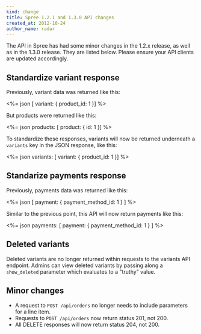 ```yaml
---
kind: change
title: Spree 1.2.1 and 1.3.0 API changes
created_at: 2012-10-24
author_name: radar
---
```


The API in Spree has had some minor changes in the 1.2.x release, as well as in the 1.3.0 release. They are listed below. Please ensure your API clients are updated accordingly.

## Standardize variant response

Previously, variant data was returned like this:

<%= json [ variant: { product_id: 1 }] %>

But products were returned like this:

<%= json products: [ product: { id: 1 }] %>

To standardize these responses, variants will now be returned underneath a `variants` key in the JSON response, like this:

<%= json variants: [ variant: { product_id: 1 }] %>

## Standarize payments response

Previously, payments data was returned like this:

<%= json [ payment: { payment_method_id: 1 } ] %>

Similar to the previous point, this API will now return payments like this:

<%= json payments: [ payment: { payment_method_id: 1 } ] %>

## Deleted variants

Deleted variants are no longer returned within requests to the variants API endpoint. Admins can view deleted variants by passing along a `show_deleted` parameter which evaluates to a "truthy" value.

## Minor changes

* A request to `POST /api/orders` no longer needs to include parameters for a line item.
* Requests to `POST /api/orders` now return status 201, not 200.
* All DELETE responses will now return status 204, not 200.
